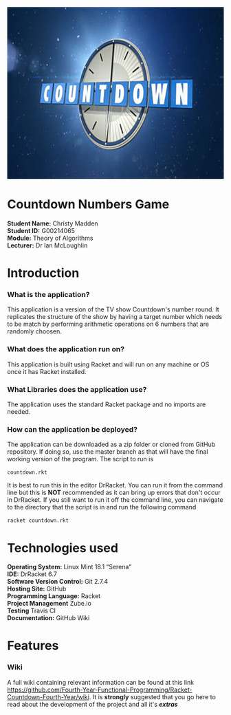 <div align="center"><img src ="https://github.com/Fourth-Year-Functional-Programming/Racket-Countdown-Fourth-Year/blob/development/ExternalImages/CountdownReadme.jpg" width="900" height="400"/></div>

# Countdown Numbers Game

**Student Name:** Christy Madden <br />
**Student ID:** G00214065 <br />
**Module:** Theory of Algorithms <br />
**Lecturer:** Dr Ian McLoughlin <br />

# Introduction

### What is the application?

This application is a version of the TV show Countdown's number round. It replicates the structure of the show by having a target number which needs to be match by performing arithmetic operations on 6 numbers that are randomly choosen.

### What does the application run on?

This application is built using Racket and will run on any machine or OS once it has Racket installed. 

### What Libraries does the application use?

The application uses the standard Racket package and no imports are needed.

### How can the application be deployed?

The application can be downloaded as a zip folder or cloned from GitHub repository. If doing so, use the master branch as that will have the final working version of the program. The script to run is 

```
countdown.rkt
```

It is best to run this in the editor DrRacket. You can run it from the command line but this is **NOT** recommended as it can bring up errors that don't occur in DrRacket. If you still want to run it off the command line, you can navigate to the directory that the script is in and run the following command

```
racket countdown.rkt
```

# Technologies used

**Operating System:** Linux Mint 18.1 “Serena” <br />
**IDE:** DrRacket 6.7 <br />
**Software Version Control:** Git 2.7.4 <br />
**Hosting Site:** GitHub <br />
**Programming Language:** Racket <br />
**Project Management** Zube.io <br />
**Testing** Travis CI <br />
**Documentation:** GitHub Wiki <br />

# Features 

### Wiki

A full wiki containing relevant information can be found at this link https://github.com/Fourth-Year-Functional-Programming/Racket-Countdown-Fourth-Year/wiki. It is __strongly__ suggested that you go here to read about the development of the project and all it's **_extras_** 
